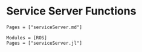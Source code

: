 # Service Server Functions
```@index
Pages = ["serviceServer.md"]
```

```@autodocs
Modules = [ROS]
Pages = ["serviceServer.jl"]
```


